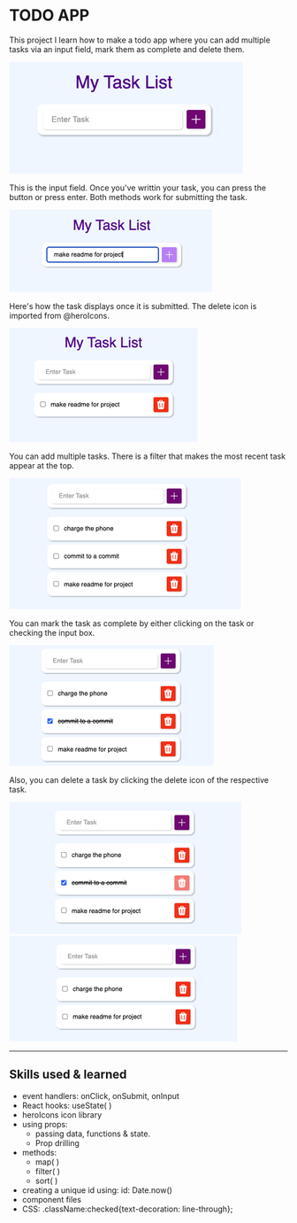 # TODO APP

This project I learn how to make a todo app where you can add multiple tasks via an input field, mark them as complete and delete them.

![cover image](images/coverImage.png)

This is the input field. Once you've writtin your task, you can press the button or press enter. Both methods work for submitting the task.

![input box](images/addingTask.png)

Here's how the task displays once it is submitted. The delete icon is imported from @heroIcons.

![added task](images/addedTask.png)

You can add multiple tasks. There is a filter that makes the most recent task appear at the top.

![added multiple tasks](images/addedMoreTasks.png)

You can mark the task as complete by either clicking on the task or checking the input box.

![mark task as complete](images/markComplete.png)

Also, you can delete a task by clicking the delete icon of the respective task. 

![hover delete task](images/hoverOverDelete.png)
![delete task](images/deleteTask.png)

---

## Skills used & learned

- event handlers: onClick, onSubmit, onInput
- React hooks: useState( )
- heroIcons icon library
- using props: 
  - passing data, functions & state. 
  - Prop drilling
- methods:
  - map( )
  - filter( )
  - sort( )
- creating a unique id using: id: Date.now()
- component files
- CSS:   .className:checked{text-decoration: line-through};


